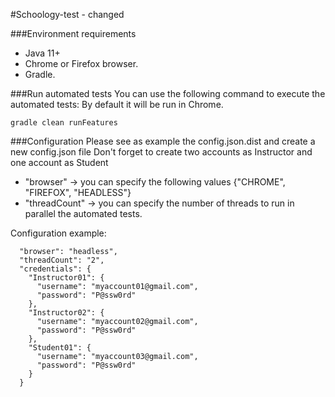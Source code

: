 #Schoology-test - changed

###Environment requirements
* Java 11+
* Chrome or Firefox browser.
* Gradle.

###Run automated tests
You can use the following command to execute the automated tests:
By default it will be run in Chrome.

```shell script
gradle clean runFeatures
```

###Configuration
Please see as example the config.json.dist and create a new config.json file
Don't forget to create two accounts as Instructor and one account as Student

* "browser" -> you can specify the following values {"CHROME", "FIREFOX", "HEADLESS"}
* "threadCount" -> you can specify the number of threads to run in parallel the automated tests.

Configuration example:
```shell script
  "browser": "headless",
  "threadCount": "2",
  "credentials": {
    "Instructor01": {
      "username": "myaccount01@gmail.com",
      "password": "P@ssw0rd"
    },
    "Instructor02": {
      "username": "myaccount02@gmail.com",
      "password": "P@ssw0rd"
    },
    "Student01": {
      "username": "myaccount03@gmail.com",
      "password": "P@ssw0rd"
    }
  }
```

